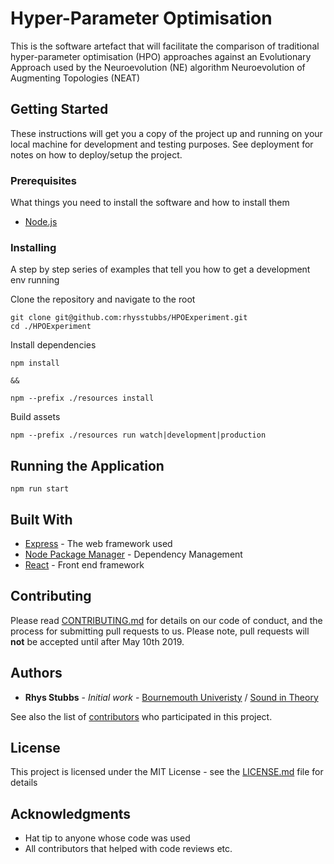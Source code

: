 # Hyper-Parameter Optimisation

This is the software artefact that will facilitate the comparison of traditional hyper-parameter optimisation (HPO) approaches against an Evolutionary Approach used by the Neuroevolution (NE) algorithm Neuroevolution of Augmenting Topologies (NEAT)

## Getting Started

These instructions will get you a copy of the project up and running on your local machine for development and testing purposes. See deployment for notes on how to deploy/setup the project.

### Prerequisites

What things you need to install the software and how to install them


* [Node.js](https://nodejs.org/en/)


### Installing

A step by step series of examples that tell you how to get a development env running

Clone the repository and navigate to the root

```
git clone git@github.com:rhysstubbs/HPOExperiment.git
cd ./HPOExperiment
```

Install dependencies

```
npm install

&&

npm --prefix ./resources install

```

Build assets

```
npm --prefix ./resources run watch|development|production
```

## Running the Application

```
npm run start
```

## Built With

* [Express](https://expressjs.com/) - The web framework used
* [Node Package Manager](https://www.npmjs.com/) - Dependency Management
* [React](https://reactjs.org/) - Front end framework

## Contributing

Please read [CONTRIBUTING.md](CONTRIBUTING.md) for details on our code of conduct, and the process for submitting pull requests to us. Please note, pull requests will **not** be accepted until after May 10th 2019.

## Authors

* **Rhys Stubbs** - *Initial work* - [Bournemouth Univeristy](https://www.bournemouth.ac.uk/) / [Sound in Theory](https://www.soundintheory.co.uk/)

See also the list of [contributors](https://github.com/your/project/contributors) who participated in this project.

## License

This project is licensed under the MIT License - see the [LICENSE.md](LICENSE.md) file for details

## Acknowledgments

* Hat tip to anyone whose code was used
* All contributors that helped with code reviews etc.